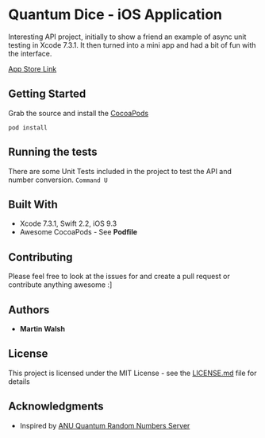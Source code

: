 # Quantum Dice - iOS Application

Interesting API project, initially to show a friend an example of async unit testing in Xcode 7.3.1.  It then turned into a mini app and had a bit of fun with the interface.

[App Store Link](https://itunes.apple.com/us/app/roll-initiative/id1142986245?mt=8)

## Getting Started

Grab the source and install the [CocoaPods](https://cocoapods.org/)

```
pod install
```

## Running the tests

There are some Unit Tests included in the project to test the API and number conversion. `Command U`

## Built With

* Xcode 7.3.1, Swift 2.2, iOS 9.3
* Awesome CocoaPods - See **Podfile**

## Contributing

Please feel free to look at the issues for and create a pull request or contribute anything awesome :]

## Authors

* **Martin Walsh**

## License

This project is licensed under the MIT License - see the [LICENSE.md](LICENSE.md) file for details

## Acknowledgments

* Inspired by [ANU Quantum Random Numbers Server](https://qrng.anu.edu.au/)
